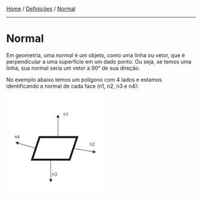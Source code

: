 [Home](../README.md#game-engine-2d---collisions) / [Definições](../README.md#definições) / [Normal](./normal.md)

___

# Normal

Em geometria, uma *normal* é um objeto, como uma linha ou vetor, que é perpendicular a uma superfície em um dado ponto. Ou seja, se temos uma linha, sua normal seria um vetor a 90° de sua direção.

No exemplo abaixo temos um polígono com 4 lados e estamos identificando a normal de cada face (n1, n2, n3 e n4):

![](./assets/normal.png)
